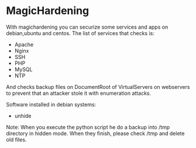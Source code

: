 # MagicHardening

With magichardening you can securize some services and apps on debian,ubuntu and centos. The list of services that checks is:

- Apache
- Nginx
- SSH
- PHP
- MySQL
- NTP
 
And checks backup files on DocumentRoot of VirtualServers on webservers to prevent that an attacker stole it with enumeration attacks.

Software installed in debian systems: 

- unhide

Note: When you execute the python script he do a backup into /tmp directory in hidden mode. When they finish, please check /tmp and delete old files. 

